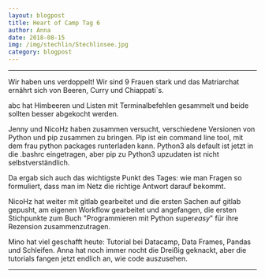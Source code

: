 ```yaml
---
layout: blogpost
title: Heart of Camp Tag 6
author: Anna
date: 2018-08-15
img: /img/stechlin/Stechlinsee.jpg
category: blogpost
---
```

***

Wir haben uns verdoppelt! Wir sind 9 Frauen stark und das Matriarchat ernährt sich von Beeren, Curry und Chiappati`s. 
 
abc hat Himbeeren und Listen mit Terminalbefehlen gesammelt und beide sollten besser abgekocht werden.  
 
Jenny und NicoHz haben zusammen versucht, verschiedene Versionen von Python und pip zusammen zu bringen. Pip ist ein command line tool, mit dem frau python packages runterladen kann. Python3 als default ist jetzt in die .bashrc eingetragen, aber pip zu Python3 upzudaten ist nicht selbstverständlich. 
 
Da ergab sich auch das wichtigste Punkt des Tages: wie man Fragen so formuliert, dass man im Netz die richtige Antwort darauf bekommt.  
 
NicoHz hat weiter mit gitlab gearbeitet und die ersten Sachen auf gitlab gepusht, am eigenen Workflow gearbeitet und angefangen, die ersten Stichpunkte zum Buch "Programmieren mit Python super*easy*" für ihre Rezension zusammenzutragen.  
 
Mino hat viel geschafft heute: Tutorial bei Datacamp, Data Frames, Pandas und Schleifen. Anna hat noch immer nocht die Dreißig geknackt, aber die tutorials fangen jetzt endlich an, wie code auszusehen. 

***
